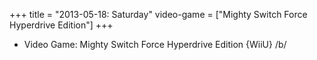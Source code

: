 +++
title = "2013-05-18: Saturday"
video-game = ["Mighty Switch Force Hyperdrive Edition"]
+++


* Video Game: Mighty Switch Force Hyperdrive Edition {WiiU} /b/